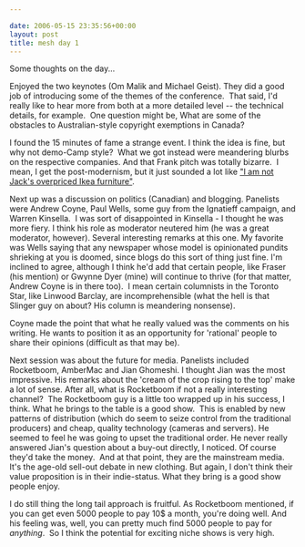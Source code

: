 ```yaml
---

date: 2006-05-15 23:35:56+00:00
layout: post
title: mesh day 1
---
```


Some thoughts on the day...

Enjoyed the two keynotes (Om Malik and Michael Geist). They did a good job of introducing some of the themes of the conference.  That said, I'd really like to hear more from both at a more detailed level -- the technical details, for example.  One question might be, What are some of the obstacles to Australian-style copyright exemptions in Canada?

I found the 15 minutes of fame a strange event. I think the idea is fine, but why not demo-Camp style?  What we got instead were meandering blurbs on the respective companies. And that Frank pitch was totally bizarre.  I mean, I get the post-modernism, but it just sounded a lot like ["I am not Jack's overpriced Ikea furniture"](http://www.imdb.com/title/tt0137523/).

Next up was a discussion on politics (Canadian) and blogging. Panelists were Andrew Coyne, Paul Wells, some guy from the Ignatieff campaign, and Warren Kinsella.  I was sort of disappointed in Kinsella - I thought he was more fiery. I think his role as moderator neutered him (he was a great moderator, however). Several interesting remarks at this one. My favorite was Wells saying that any newspaper whose model is opinionated pundits shrieking at you is doomed, since blogs do this sort of thing just fine. I'm inclined to agree, although I think he'd add that certain people, like Fraser (his mention) or Gwynne Dyer (mine) will continue to thrive (for that matter, Andrew Coyne is in there too).  I mean certain columnists in the Toronto Star, like Linwood Barclay, are incomprehensible (what the hell is that Slinger guy on about? His column is meandering nonsense).

Coyne made the point that what he really valued was the comments on his writing. He wants to position it as an opportunity for 'rational' people to share their opinions (difficult as that may be).

Next session was about the future for media. Panelists included Rocketboom, AmberMac and Jian Ghomeshi. I thought Jian was the most impressive. His remarks about the 'cream of the crop rising to the top' make a lot of sense. After all, what is Rocketboom if not a really interesting channel?  The Rocketboom guy is a little too wrapped up in his success, I think. What he brings to the table is a good show.  This is enabled by new patterns of distribution (which do seem to seize control from the traditional producers) and cheap, quality technology (cameras and servers). He seemed to feel he was going to upset the traditional order. He never really answered Jian's question about a buy-out directly, I noticed. Of course they'd take the money.  And at that point, they are the mainstream media.  It's the age-old sell-out debate in new clothing. But again, I don't think their value proposition is in their indie-status. What they bring is a good show people enjoy.

I do still thing the long tail approach is fruitful. As Rocketboom mentioned, if you can get even 5000 people to pay 10$ a month, you're doing well. And his feeling was, well, you can pretty much find 5000 people to pay for *anything*.  So I think the potential for exciting niche shows is very high.
